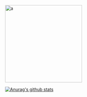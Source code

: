 <!-- <p align="center"> -->
<!-- </p> -->

<img style="display:inline-block;margin-right:10px;" src="https://media1.giphy.com/media/xT5LMRXQ4yPjL415q8/giphy.gif" alt="a" height="250"/>


[![Anurag's github stats](https://github-readme-stats.vercel.app/api?username=ricardojoserf&show_icons=true)](https://github.com/anuraghazra/github-readme-stats)




<!-- [![HitCount](http://hits.dwyl.com/ricardojoserf/ricardojoserf.svg)](http://hits.dwyl.com/ricardojoserf/ricardojoserf) -->


